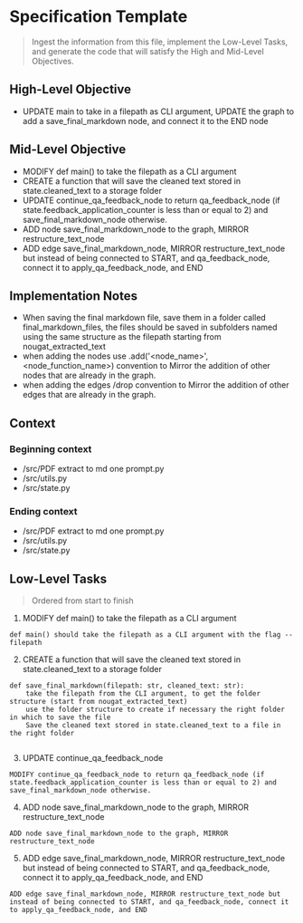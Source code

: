 # Specification Template
> Ingest the information from this file, implement the Low-Level Tasks, and generate the code that will satisfy the High and Mid-Level Objectives.

## High-Level Objective

-  UPDATE main to take in a filepath as CLI argument, UPDATE the graph to add a save_final_markdown node, and connect it to the END node

## Mid-Level Objective

-  MODIFY def main() to take the filepath as a CLI argument
-  CREATE a function that will save the cleaned text stored in state.cleaned_text to a storage folder
-  UPDATE continue_qa_feedback_node to return qa_feedback_node (if state.feedback_application_counter is less than or equal to 2) and save_final_markdown_node otherwise. 
- ADD node save_final_markdown_node to the graph, MIRROR restructure_text_node
- ADD edge save_final_markdown_node, MIRROR restructure_text_node but instead of being connected to START, and qa_feedback_node, connect it to apply_qa_feedback_node, and END

## Implementation Notes
- When saving the final markdown file, save them in a folder called final_markdown_files, the files should be saved in subfolders named using the same structure as the filepath starting from nougat_extracted_text
-  when adding the nodes use .add('<node_name>', <node_function_name>) convention to Mirror the addition of other nodes that are already in the graph.
-  when adding the edges /drop convention to Mirror the addition of other edges that are already in the graph.

## Context

### Beginning context
- /src/PDF extract to md one prompt.py
- /src/utils.py
- /src/state.py

### Ending context  
- /src/PDF extract to md one prompt.py
- /src/utils.py
- /src/state.py

## Low-Level Tasks
> Ordered from start to finish

1. MODIFY def main() to take the filepath as a CLI argument
```aider
def main() should take the filepath as a CLI argument with the flag --filepath
```
2. CREATE a function that will save the cleaned text stored in state.cleaned_text to a storage folder
```aider
def save_final_markdown(filepath: str, cleaned_text: str):
    take the filepath from the CLI argument, to get the folder structure (start from nougat_extracted_text)
    use the folder structure to create if necessary the right folder in which to save the file
    Save the cleaned text stored in state.cleaned_text to a file in the right folder
    
```
3. UPDATE continue_qa_feedback_node
```aider
MODIFY continue_qa_feedback_node to return qa_feedback_node (if state.feedback_application_counter is less than or equal to 2) and save_final_markdown_node otherwise. 
```
4. ADD node save_final_markdown_node to the graph, MIRROR restructure_text_node
```aider
ADD node save_final_markdown_node to the graph, MIRROR restructure_text_node
```
5. ADD edge save_final_markdown_node, MIRROR restructure_text_node but instead of being connected to START, and qa_feedback_node, connect it to apply_qa_feedback_node, and END
```aider
ADD edge save_final_markdown_node, MIRROR restructure_text_node but instead of being connected to START, and qa_feedback_node, connect it to apply_qa_feedback_node, and END
```